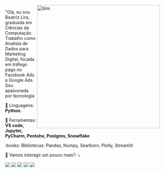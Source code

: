 <img src="https://raw.githubusercontent.com/MicaelliMedeiros/micaellimedeiros/master/image/computer-illustration.png" min-width="400px" max-width="400px" width="400px" align="right" alt="blm">

<p align="left"> 
  "Olá, eu sou Beatriz Lira, graduada em Ciências da Computação. Trabalho como Analista de Dados para Marketing Digital, focada em tráfego pago no Facebook Ads e Google Ads. Sou apaixonada por tecnologia
</p>

<p align="left">
  🦄 Linguagens: <strong>Python.</strong>
</p>

<p align="left">
  💼 Ferramentas: <strong>VS code, Jupyter, PyCharm, Pentaho, Postgres, Snowflake</strong>
  <p>
   :books: Bibliotecas: Pandas, Numpy, Searborn, Plotly, Streamlit
    </p>
</p>

<p align="left">
  💌 Vamos interagir um pouco mais?: ⤵️
</p>

<p align="left">
  <a href="blmartins017@gmail.com" alt="Gmail">
  <img src="https://img.shields.io/badge/-Gmail-FF0000?style=flat-square&labelColor=FF0000&logo=gmail&logoColor=white&link=LINK-DO-SEU-EMAIL" /></a>

  <a href="https://www.linkedin.com/in/beatrizmartinsl" alt="Linkedin">
 <img src="https://img.shields.io/badge/-Linkedin-0e76a8?style=flat-square&logo=Linkedin&logoColor=white&link=https://www.linkedin.com/in/beatrizmartinsl/"/></a>

  <a href="https://wa.me/5581998250080?text=Ol%C3%A1%2C+Beatriz" alt="WhatsApp">
  <img src="https://img.shields.io/badge/-WhatsApp-25d366?style=flat-square&labelColor=25d366&logo=whatsapp&logoColor=white&link=API-DO-SEU-WHATSAPP"/></a>

  <a href="https://www.facebook.com/blmartins00/" alt="Facebook">
  <img src="https://img.shields.io/badge/-Facebook-3b5998?style=flat-square&labelColor=3b5998&logo=facebook&logoColor=white&link=LINK-DO-SEU-FACEBOOK"/></a>

  <a href="https://www.instagram.com/beatrizliramartins/" alt="Instagram">
  <img src="https://img.shields.io/badge/-Instagram-DF0174?style=flat-square&labelColor=DF0174&logo=instagram&logoColor=white&link=LINK-DO-SEU-INSTAGRAM"/></a>
</p>  

